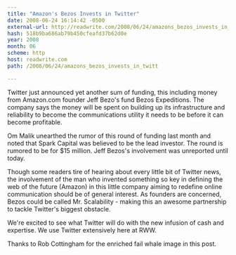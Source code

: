 ```yaml
---
title: "Amazon's Bezos Invests in Twitter"
date: 2008-06-24 16:14:42 -0500
external-url: http://readwrite.com/2008/06/24/amazons_bezos_invests_in_twitt
hash: 518b9ba686ab79b450cfeafd37b62d0e
year: 2008
month: 06
scheme: http
host: readwrite.com
path: /2008/06/24/amazons_bezos_invests_in_twitt

---
```


Twitter just announced yet another sum of funding, this including money from Amazon.com founder Jeff Bezo's fund Bezos Expeditions.  The company says the money will be spent on building up its infrastructure and reliability to become the communications utility it needs to be before it can become profitable.


Om Malik unearthed the rumor of this round of funding last month and noted that Spark Capital was believed to be the lead investor.  The round is rumored to be for $15 million.  Jeff Bezos's involvement was unreported until today.


Though some readers tire of hearing about every little bit of Twitter news, the involvement of the man who invented something so key in defining the web of the future (Amazon) in this little company aiming to redefine online communication should be of general interest.  As founders are concerned, Bezos could be called Mr. Scalability - making this an awesome partnership to tackle Twitter's biggest obstacle.


We're excited to see what Twitter will do with the new infusion of cash and expertise.   We use Twitter extensively here at RWW.  


Thanks to Rob Cottingham for the enriched fail whale image in this post.
